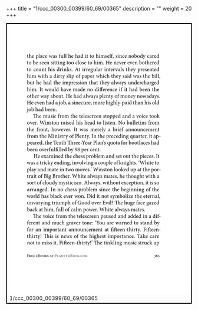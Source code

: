 +++
title = "1/ccc_00300_00399/60_69/00365"
description = ""
weight = 20
+++

<table style="border:2px solid black;max-width:800px;max-height:800px;" 
><tr><td>
<img class="center-fit-jpg"
src="/jpg_/out_jpg_1984__365.jpg">
1/ccc_00300_00399/60_69/00365
</img></td></tr></table>
